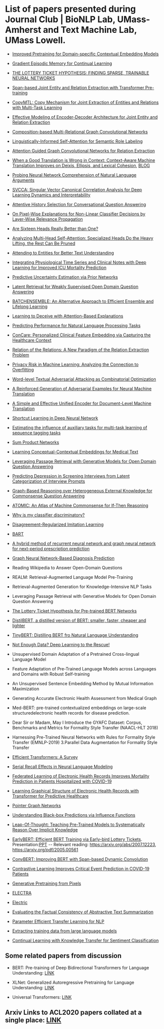 # List of papers presented during Journal Club | BioNLP Lab, UMass-Amherst and Text Machine Lab, UMass Lowell.

- [Improved Pretraining for Domain-specific Contextual Embedding Models](https://arxiv.org/abs/2004.02288)

- [Gradient Episodic Memory for Continual Learning](https://papers.nips.cc/paper/7225-gradient-episodic-memory-for-continual-learning.pdf)

- [THE LOTTERY TICKET HYPOTHESIS: FINDING SPARSE, TRAINABLE NEURAL NETWORKS](https://www.thetalkingmachines.com/sites/default/files/2019-05/2c35994ea2912e6517a87c50fc55faa58f0df150-compressed.pdf)

- [Span-based Joint Entity and Relation Extraction with Transformer Pre-training](https://arxiv.org/pdf/1909.07755.pdf)

- [CopyMTL: Copy Mechanism for Joint Extraction of Entities and Relations with Multi-Task Learning](https://arxiv.org/pdf/1911.10438.pdf)

- [Effective Modeling of Encoder-Decoder Architecture for Joint Entity and Relation Extraction](https://arxiv.org/pdf/1911.09886.pdf)

- [Composition-based Multi-Relational Graph Convolutional Networks](https://arxiv.org/abs/1911.03082)

- [Linguistically-Informed Self-Attention for Semantic Role Labeling](https://arxiv.org/abs/1804.08199)

- [Attention Guided Graph Convolutional Networks for Relation Extraction](https://arxiv.org/abs/1906.07510)

- [When a Good Translation is Wrong in Context: Context-Aware Machine Translation Improves on Deixis, Ellipsis, and Lexical Cohesion](https://www.aclweb.org/anthology/P19-1116/), [BLOG](https://lena-voita.github.io/posts/acl19_context.html)

- [Probing Neural Network Comprehension of Natural Language Arguments](https://arxiv.org/pdf/1907.07355.pdf)

- [SVCCA: Singular Vector Canonical Correlation Analysis for Deep Learning Dynamics and Interpretability](https://arxiv.org/abs/1706.05806)

- [Attentive History Selection for Conversational Question Answering](https://arxiv.org/abs/1908.09456)

- [On Pixel-Wise Explanations for Non-Linear Classifier Decisions by Layer-Wise Relevance Propagation](https://journals.plos.org/plosone/article?id=10.1371/journal.pone.0130140#sec019)

- [Are Sixteen Heads Really Better than One?](https://arxiv.org/pdf/1905.10650.pdf)

- [Analyzing Multi-Head Self-Attention: Specialized Heads Do the Heavy Lifting, the Rest Can Be Pruned](https://www.aclweb.org/anthology/P19-1580/)

- [Attending to Entities for Better Text Understanding](https://arxiv.org/abs/1911.04361)

- [Integrating Physiological Time Series and Clinical Notes with Deep Learning for Improved ICU Mortality Prediction](https://arxiv.org/pdf/2003.11059.pdf)

- [Predictive Uncertainty Estimation via Prior Networks](https://papers.nips.cc/paper/7936-predictive-uncertainty-estimation-via-prior-networks.pdf)

- [Latent Retrieval for Weakly Supervised Open Domain Question Answering](https://arxiv.org/abs/1906.00300)

- [BATCHENSEMBLE: An Alternative Approach to Efficient Ensemble and Lifelong Learning](https://openreview.net/pdf?id=Sklf1yrYDr)

- [Learning to Deceive with Attention-Based Explanations](https://arxiv.org/abs/1909.07913)

- [Predicting Performance for Natural Language Processing Tasks](https://arxiv.org/abs/2005.00870)

- [ConCare: Personalized Clinical Feature Embedding via Capturing the Healthcare Context](https://arxiv.org/pdf/1911.12216.pdf)

- [Relation of the Relations: A New Paradigm of the Relation Extraction Problem](https://arxiv.org/abs/2006.03719)

- [Privacy Risk in Machine Learning: Analyzing the Connection to Overfitting](https://arxiv.org/pdf/1709.01604.pdf)

- [Word-level Textual Adversarial Attacking as Combinatorial Optimization](https://www.aclweb.org/anthology/2020.acl-main.540.pdf)

- [A Reinforced Generation of Adversarial Examples for Neural Machine Translation](https://www.aclweb.org/anthology/2020.acl-main.319.pdf)

- [A Simple and Effective Unified Encoder for Document-Level Machine Translation](https://www.aclweb.org/anthology/2020.acl-main.321.pdf)

- [Shortcut Learning in Deep Neural Network](https://arxiv.org/pdf/2004.07780.pdf)

- [Estimating the influence of auxiliary tasks for multi-task learning of sequence tagging tasks](https://www.aclweb.org/anthology/2020.acl-main.268.pdf)

- [Sum Product Networks](https://arxiv.org/pdf/1202.3732.pdf)

- [Learning Conceptual-Contextual Embeddings for Medical Text](https://arxiv.org/abs/1908.06203)

- [Leveraging Passage Retrieval with Generative Models for Open Domain Question Answering](https://arxiv.org/pdf/2007.01282.pdf)

-  [Predicting Depression in Screening Interviews from Latent Categorization of Interview Prompts](https://www.aclweb.org/anthology/2020.acl-main.2.pdf)

- [Graph-Based Reasoning over Heterogeneous External Knowledge for Commonsense Question Answering](https://arxiv.org/abs/1909.05311)

- [ATOMIC: An Atlas of Machine Commonsense for If-Then Reasoning](https://arxiv.org/abs/1811.00146)

- [Why is my classifier discriminatory?](https://arxiv.org/pdf/1805.12002.pdf)

- [Disagreement-Regularized Imitation Learning](https://openreview.net/pdf?id=rkgbYyHtwB) 

- [BART](https://arxiv.org/abs/1910.13461)

- [A hybrid method of recurrent neural network and graph neural network for next-period prescription prediction](https://link.springer.com/article/10.1007/s13042-020-01155-x)

- [Graph Neural Network-Based Diagnosis Prediction](https://www.liebertpub.com/doi/10.1089/big.2020.0070)

- Reading Wikipedia to Answer Open-Domain Questions

- REALM: Retrieval-Augmented Language Model Pre-Training

- Retrieval-Augmented Generation for Knowledge-Intensive NLP Tasks

- Leveraging Passage Retrieval with Generative Models for Open Domain Question Answering

- [The Lottery Ticket Hypothesis for Pre-trained BERT Networks](https://arxiv.org/abs/2007.12223)

- [DistilBERT, a distilled version of BERT: smaller, faster, cheaper and lighter](https://arxiv.org/pdf/1910.01108) 

- [TinyBERT: Distilling BERT fro Natural Language Understanding](https://arxiv.org/abs/1909.10351)

- [Not Enough Data? Deep Learning to the Rescue!](https://arxiv.org/abs/1911.03118)

- Unsupervised Domain Adaptation of a Pretrained Cross-lingual Language Model

- Feature Adaptation of Pre-Trained Language Models across Languages and Domains with Robust Self-training

- An Unsupervised Sentence Embedding Method by Mutual Information Maximization

- Generating Accurate Electronic Health Assessment from Medical Graph

- Med-BERT: pre-trained contextualized embeddings on large-scale structuredelectronic health records for disease prediction.

- Dear Sir or Madam, May I Introduce the GYAFC Dataset: Corpus, Benchmarks and Metrics for Formality Style Transfer (NAACL-HLT 2018)

- Harnessing Pre-Trained Neural Networks with Rules for Formality Style Transfer (EMNLP-2019) 3.Parallel Data Augmentation for Formality Style Transfer

- [Efficient Transformers: A Survey](https://arxiv.org/abs/2009.06732)

- [Serial Recall Effects in Neural Language Modeling](https://www.aclweb.org/anthology/N19-1073.pdf)

- [Federated Learning of Electronic Health Records Improves Mortality Prediction in Patients Hospitalized with COVID-19](https://www.medrxiv.org/content/medrxiv/early/2020/08/14/2020.08.11.20172809.full.pdf)

- [Learning Graphical Structure of Electronic Health Records with Transformer for Predictive Healthcare](https://arxiv.org/abs/1906.04716)

- [Pointer Graph Networks](https://arxiv.org/abs/2006.06380)  

- [Understanding Black-box Predictions via Influence Functions](https://arxiv.org/pdf/1703.04730.pdf)

- [Leap-Of-Thought: Teaching Pre-Trained Models to Systematically Reason Over Implicit Knowledge](https://arxiv.org/abs/2006.06609)

- [EarlyBERT: Efficient BERT Training via Early-bird Lottery Tickets](https://arxiv.org/abs/2101.00063). Presentation:[PPT](https://docs.google.com/presentation/d/10lJS5rCLQvNmesLOfkQeeUq452MzTALLOQqjygCw_y4/edit?usp=sharing)
-- Relevant reading: https://arxiv.org/abs/2007.12223, https://arxiv.org/pdf/2005.00561

- [ConvBERT: Improving BERT with Span-based Dynamic Convolution](https://arxiv.org/pdf/2008.02496.pdf)

- [Contrastive Learning Improves Critical Event Prediction in COVID-19 Patients](https://arxiv.org/pdf/2101.04013.pdf)

- [Generative Pretraining from Pixels](http://proceedings.mlr.press/v119/chen20s/chen20s.pdf)

- [ELECTRA](https://openreview.net/pdf?id=r1xMH1BtvB)

- [Electric](https://arxiv.org/pdf/2012.08561.pdf)

- [Evaluating the Factual Consistency of Abstractive Text Summarization](https://www.aclweb.org/anthology/2020.emnlp-main.750.pdf)

- [Parameter Efficient Transfer Learning for NLP](http://proceedings.mlr.press/v97/houlsby19a/houlsby19a.pdf)

- [Extracting training data from large language models](https://arxiv.org/pdf/2012.07805.pdf)

- [Continual Learning with Knowledge Transfer for Sentiment Classification](https://www.cs.uic.edu/~liub/publications/ECML-PKDD-2020.pdf)

## Some related papers from discussion

- BERT: Pre-training of Deep Bidirectional Transformers for Language Understanding: [LINK](https://arxiv.org/abs/1810.04805)

- XLNet: Generalized Autoregressive Pretraining for Language Understanding: [LINK](https://arxiv.org/abs/1906.08237)

- Universal Transformers: [LINK](https://arxiv.org/abs/1807.03819)

## Arxiv Links to ACL2020 papers collated at a single place: [LINK](https://github.com/roomylee/ACL-2020-Papers)
